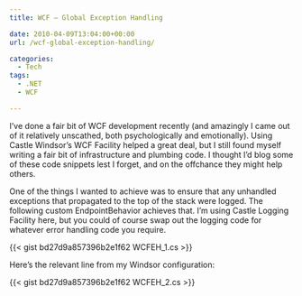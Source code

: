 ```yaml
---
title: WCF – Global Exception Handling

date: 2010-04-09T13:04:00+00:00
url: /wcf-global-exception-handling/

categories:
  - Tech
tags:
  - .NET
  - WCF

---
```

I’ve done a fair bit of WCF development recently (and amazingly I came out of it relatively unscathed, both psychologically and emotionally). Using Castle Windsor’s WCF Facility helped a great deal, but I still found myself writing a fair bit of infrastructure and plumbing code. I thought I’d blog some of these code snippets lest I forget, and on the offchance they might help others.

One of the things I wanted to achieve was to ensure that any unhandled exceptions that propagated to the top of the stack were logged. The following custom EndpointBehavior achieves that. I’m using Castle Logging Facility here, but you could of course swap out the logging code for whatever error handling code you require.

{{< gist bd27d9a857396b2e1f62 WCFEH_1.cs >}}

Here’s the relevant line from my Windsor configuration:

{{< gist bd27d9a857396b2e1f62 WCFEH_2.cs >}}
